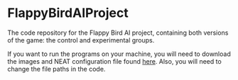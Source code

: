 # FlappyBirdAIProject
The code repository for the Flappy Bird AI project, containing both versions of the game: the control and experimental groups.

If you want to run the programs on your machine, you will need to download the images and NEAT configuration file found <a href = "https://github.com/bamartin1618/FlappyAI">here</a>. Also, you will need to change the file paths in the code.
